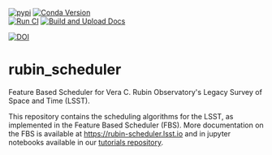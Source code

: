 [![pypi](https://img.shields.io/pypi/v/rubin-scheduler.svg)](https://pypi.org/project/rubin-scheduler/)
 [![Conda Version](https://img.shields.io/conda/vn/conda-forge/rubin-scheduler.svg)](https://anaconda.org/conda-forge/rubin-scheduler) <br>
[![Run CI](https://github.com/lsst/rubin_scheduler/actions/workflows/test_and_build.yaml/badge.svg)](https://github.com/lsst/rubin_scheduler/actions/workflows/test_and_build.yaml)
[![Build and Upload Docs](https://github.com/lsst/rubin_scheduler/actions/workflows/build_docs.yaml/badge.svg)](https://github.com/lsst/rubin_scheduler/actions/workflows/build_docs.yaml)



[![DOI](https://zenodo.org/badge/712606243.svg)](https://zenodo.org/doi/10.5281/zenodo.10076770)

# rubin_scheduler

Feature Based Scheduler for Vera C. Rubin Observatory's Legacy Survey of Space and Time (LSST).

This repository contains the scheduling algorithms for the LSST, as implemented in the Feature Based Scheduler (FBS). More documentation on the FBS is available at https://rubin-scheduler.lsst.io and in jupyter notebooks available in our [tutorials repository](https://github.com/lsst/rubin_sim_notebooks/tree/main/scheduler). 


